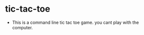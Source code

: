 # tic-tac-toe
<ul>
  <li>This is a command line tic tac toe game. you cant play with the computer.</li>
</ul>
